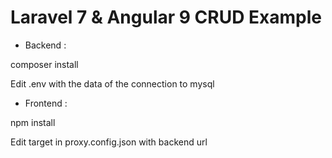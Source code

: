 # Laravel 7 & Angular 9 CRUD Example 
  
* Backend : 
 
composer install
 
Edit .env with the data of the connection to mysql
 
* Frontend : 
 
npm install
 
Edit target in proxy.config.json with backend url
